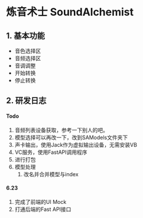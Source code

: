 # 炼音术士 SoundAlchemist

## 1. 基本功能

- 音色选择区
- 音频选择区
- 音调调整
- 开始转换
- 停止转换





## 2. 研发日志

#### Todo

1. 音频列表设备获取，参考一下别人的吧。
2. 模型选择可以再改一下，改到SAModels文件夹下
3. 声卡输出，使用Jack作为虚拟输出设备，无需安装VB
4. VC服务，使用FastAPI调用程序
5. 进行打包
6. 模型处理
   1. 改名并合并模型与index





#### 6.23

1. 完成了前端的UI Mock
2. 打通后端的Fast API接口



